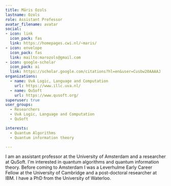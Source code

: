 ```yaml
---
title: Māris Ozols
lastname: Ozols
role: Assistant Professor
avatar_filename: avatar
social:
- icon: link
  icon_pack: fas
  link: https://homepages.cwi.nl/~maris/
- icon: envelope
  icon_pack: fas
  link: mailto:marozols@gmail.com
- icon: google-scholar
  icon_pack: ai
  link: https://scholar.google.com/citations?hl=en&user=Cusbw20AAAAJ
organizations:
  - name: UvA Logic, Language and Computation
    url: https://www.illc.uva.nl/
  - name: QuSoft
    url: https://www.qusoft.org/
superuser: true
user_groups:
  - Researchers
  - UvA Logic, Language and Computation
  - QuSoft

interests:
  - Quantum Algorithms
  - Quantum information theory

---
```

I am an assistant professor at the University of Amsterdam and a researcher at QuSoft. I'm interested in quantum algorithms and quantum information theory. Before coming to Amsterdam I was a Leverhulme Early Career Fellow at the University of Cambridge and a post-doctoral researcher at IBM. I have a PhD from the University of Waterloo.
